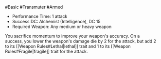 #Basic #Transmuter #Armed
 
- Performance Time: 1 attack
- Success DC: Alchemist (Intelligence), DC 15
- Required Weapon: Any medium or heavy weapon
 
You sacrifice momentum to improve your weapon's accuracy. On a success, you lower the weapon's damage die by 2 for the attack, but add 2 to its [[Weapon Rules#Lethal|lethal]] trait and 1 to its [[Weapon Rules#Fragile|fragile]] trait for the attack.